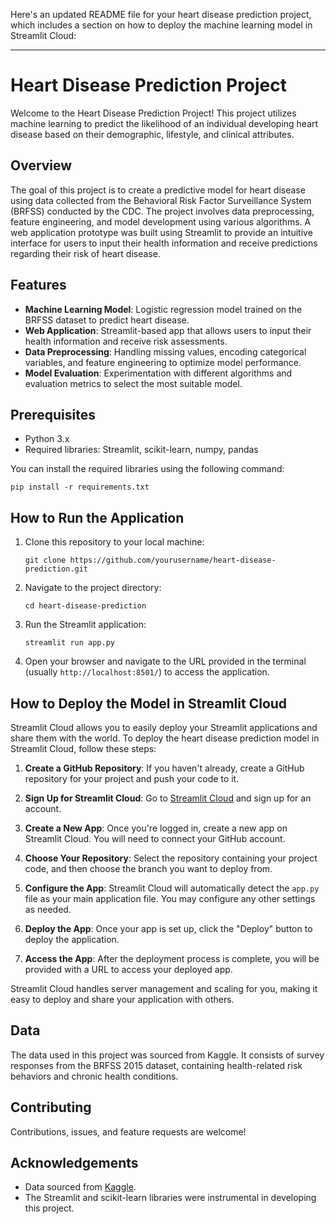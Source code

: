 Here's an updated README file for your heart disease prediction project, which includes a section on how to deploy the machine learning model in Streamlit Cloud:

---

# Heart Disease Prediction Project

Welcome to the Heart Disease Prediction Project! This project utilizes machine learning to predict the likelihood of an individual developing heart disease based on their demographic, lifestyle, and clinical attributes.

## Overview

The goal of this project is to create a predictive model for heart disease using data collected from the Behavioral Risk Factor Surveillance System (BRFSS) conducted by the CDC. The project involves data preprocessing, feature engineering, and model development using various algorithms. A web application prototype was built using Streamlit to provide an intuitive interface for users to input their health information and receive predictions regarding their risk of heart disease.

## Features

- **Machine Learning Model**: Logistic regression model trained on the BRFSS dataset to predict heart disease.
- **Web Application**: Streamlit-based app that allows users to input their health information and receive risk assessments.
- **Data Preprocessing**: Handling missing values, encoding categorical variables, and feature engineering to optimize model performance.
- **Model Evaluation**: Experimentation with different algorithms and evaluation metrics to select the most suitable model.

## Prerequisites

- Python 3.x
- Required libraries: Streamlit, scikit-learn, numpy, pandas

You can install the required libraries using the following command:

```
pip install -r requirements.txt
```

## How to Run the Application

1. Clone this repository to your local machine:

    ```
    git clone https://github.com/yourusername/heart-disease-prediction.git
    ```

2. Navigate to the project directory:

    ```
    cd heart-disease-prediction
    ```

3. Run the Streamlit application:

    ```
    streamlit run app.py
    ```

4. Open your browser and navigate to the URL provided in the terminal (usually `http://localhost:8501/`) to access the application.

## How to Deploy the Model in Streamlit Cloud

Streamlit Cloud allows you to easily deploy your Streamlit applications and share them with the world. To deploy the heart disease prediction model in Streamlit Cloud, follow these steps:

1. **Create a GitHub Repository**: If you haven't already, create a GitHub repository for your project and push your code to it.

2. **Sign Up for Streamlit Cloud**: Go to [Streamlit Cloud](https://streamlit.io/cloud/) and sign up for an account.

3. **Create a New App**: Once you're logged in, create a new app on Streamlit Cloud. You will need to connect your GitHub account.

4. **Choose Your Repository**: Select the repository containing your project code, and then choose the branch you want to deploy from.

5. **Configure the App**: Streamlit Cloud will automatically detect the `app.py` file as your main application file. You may configure any other settings as needed.

6. **Deploy the App**: Once your app is set up, click the "Deploy" button to deploy the application.

7. **Access the App**: After the deployment process is complete, you will be provided with a URL to access your deployed app.

Streamlit Cloud handles server management and scaling for you, making it easy to deploy and share your application with others.

## Data

The data used in this project was sourced from Kaggle. It consists of survey responses from the BRFSS 2015 dataset, containing health-related risk behaviors and chronic health conditions.

## Contributing

Contributions, issues, and feature requests are welcome! 


## Acknowledgements

- Data sourced from [Kaggle](https://www.kaggle.com/).
- The Streamlit and scikit-learn libraries were instrumental in developing this project.
